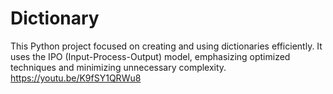 # Dictionary

This Python project focused on creating and using dictionaries efficiently. It uses the IPO (Input-Process-Output) model, emphasizing optimized techniques and minimizing unnecessary complexity.
https://youtu.be/K9fSY1QRWu8
